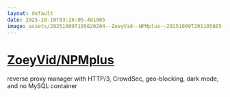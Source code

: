 ```yaml
---
layout: default
date: 2025-10-10T03:26:05.401905
image: assets/20251009T195620204--ZoeyVid--NPMplus--20251009T201105805--cropped.png
---
```


# [ZoeyVid/NPMplus](https://github.com/ZoeyVid/NPMplus)

reverse proxy manager with HTTP/3, CrowdSec, geo-blocking, dark mode, and no MySQL container
